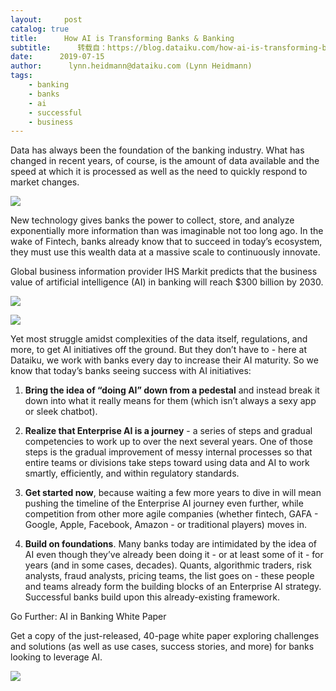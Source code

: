 ```yaml
---
layout:     post
catalog: true
title:      How AI is Transforming Banks & Banking
subtitle:      转载自：https://blog.dataiku.com/how-ai-is-transforming-banks-banking
date:      2019-07-15
author:      lynn.heidmann@dataiku.com (Lynn Heidmann)
tags:
    - banking
    - banks
    - ai
    - successful
    - business
---
```


Data has always been the foundation of the banking industry. What has changed in recent years, of course, is the amount of data available and the speed at which it is processed as well as the need to quickly respond to market changes.

![](https://blog.dataiku.com/hs-fs/hubfs/tim-evans-Uf-c4u1usFQ-unsplash.jpg?width=4720&name=tim-evans-Uf-c4u1usFQ-unsplash.jpg)


New technology gives banks the power to collect, store, and analyze exponentially more information than was imaginable not too long ago. In the wake of Fintech, banks already know that to succeed in today’s ecosystem, they must use this wealth data at a massive scale to continuously innovate.

> 
Global business information provider IHS Markit predicts that the business value of artificial intelligence (AI) in banking will reach $300 billion by 2030.


![](https://blog.dataiku.com/hs-fs/hubfs/banking-multi-page-with-cover.png?width=401&name=banking-multi-page-with-cover.png)


![](https://blog.dataiku.com/hs/cta/cta/default/2123903/b3e65ef7-6fd5-424e-8928-5a44b7a4980d.png)


Yet most struggle amidst complexities of the data itself, regulations, and more, to get AI initiatives off the ground. But they don’t have to - here at Dataiku, we work with banks every day to increase their AI maturity. So we know that today’s banks seeing success with AI initiatives:

1. **Bring the idea of “doing AI” down from a pedestal** and instead break it down into what it really means for them (which isn’t always a sexy app or sleek chatbot).

1. **Realize that Enterprise AI is a journey** - a series of steps and gradual competencies to work up to over the next several years. One of those steps is the gradual improvement of messy internal processes so that entire teams or divisions take steps toward using data and AI to work smartly, efficiently, and within regulatory standards.

1. **Get started now**, because waiting a few more years to dive in will mean pushing the timeline of the Enterprise AI journey even further, while competition from other more agile companies (whether fintech, GAFA - Google, Apple, Facebook, Amazon - or traditional players) moves in.

1. **Build on foundations**. Many banks today are intimidated by the idea of AI even though they’ve already been doing it - or at least some of it - for years (and in some cases, decades). Quants, algorithmic traders, risk analysts, fraud analysts, pricing teams, the list goes on - these people and teams already form the building blocks of an Enterprise AI strategy. Successful banks build upon this already-existing framework.


Go Further: AI in Banking White Paper

Get a copy of the just-released, 40-page white paper exploring challenges and solutions (as well as use cases, success stories, and more) for banks looking to leverage AI.

![](https://blog.dataiku.com/hs/cta/cta/default/2123903/48610493-b77a-4787-8e2b-44c8aba14320.png)

